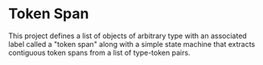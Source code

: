 Token Span
==========

This project defines a list of objects of arbitrary type with an associated label called a "token span" along with a simple state machine that extracts contiguous token spans from a list of type-token pairs.
